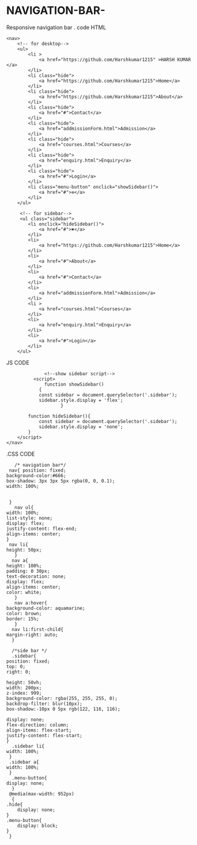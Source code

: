 # NAVIGATION-BAR-
Responsive navigation bar . 
code 
HTML 

 <!-- navigation bar -->
   <!--YOU  can change  the link for own use --> 	
	 
    <nav>
        <!-- for desktop-->
        <ul>
            <li >
                <a href="https://github.com/Harshkumar1215" >HARSH KUMAR </a>
            </li>
            <li class="hide">
                <a href="https://github.com/Harshkumar1215">Home</a>
            </li>
            <li class="hide">
                <a href="https://github.com/Harshkumar1215">About</a>
            </li>
            <li class="hide">
                <a href="#">Contact</a>
            </li>
            <li class="hide">
                <a href="addmissionForm.html">Admission</a>
            </li>
            <li class="hide">
                <a href="courses.html">Courses</a>
            </li>
            <li class="hide">
                <a href="enquiry.html">Enquiry</a>
            </li>
            <li class="hide">
                <a href="#">Login</a>
            </li>
            <li class="menu-button" onclick="showSidebar()">
                <a href="#">≡</a>
            </li>
        </ul>

         <!-- for sidebar-->
         <ul class="sidebar">
            <li onclick="hideSidebar()">
                <a href="#">✖</a>
            </li>
            <li>
                <a href="https://github.com/Harshkumar1215">Home</a>
            </li>
            <li>
                <a href="#">About</a>
            </li>
            <li>
                <a href="#">Contact</a>
            </li>
            <li>
                <a href="addmissionForm.html">Admission</a>
            </li>
            <li >
                <a href="courses.html">Courses</a>
            </li>
            <li>
                <a href="enquiry.html">Enquiry</a>
            </li>
            <li>
                <a href="#">Login</a>
            </li>
        </ul>
JS CODE 

                  <!--show sidebar script-->
              <script>
                  function showSidebar()
                {
                const sidebar = document.querySelector('.sidebar');
                sidebar.style.display = 'flex';
                        }

            function hideSidebar(){
                const sidebar = document.querySelector('.sidebar');
                sidebar.style.display = 'none';
            }
        </script>
    </nav>
.CSS CODE  

       /* navigation bar*/
     nav{ position: fixed;
    background-color:#666;
    box-shadow: 3px 3px 5px rgba(0, 0, 0.1);
    width: 100%;
    

     }
       nav ul{
    width: 100%;
    list-style: none;
    display: flex;
    justify-content: flex-end;
    align-items: center;
    }
     nav li{
    height: 50px;
       }
      nav a{
    height: 100%;
    padding: 0 30px;
    text-decoration: none;
    display: flex;
    align-items: center;
    color: white;
       }
       nav a:hover{
    background-color: aquamarine;
    color: brown;
    border: 15%;
       }      
      nav li:first-child{
    margin-right: auto;
      }

      /*side bar */
      .sidebar{
    position: fixed;
    top: 0;
    right: 0;
    
    height: 50vh;
    width: 200px;
    z-index: 999;
    background-color: rgba(255, 255, 255, 0);
    backdrop-filter: blur(10px);
    box-shadow:-10px 0 5px rgb(122, 116, 116);
    
    display: none;
    flex-direction: column;
    align-items: flex-start;
    justify-content: flex-start;
    }
      .sidebar li{
    width: 100%;
     }
     .sidebar a{
    width: 100%;
     }
      .menu-button{
    display: none;
      }
     @media(max-width: 952px)
      {
    .hide{
        display: none;
    }
    .menu-button{
        display: block;
    }
     }
